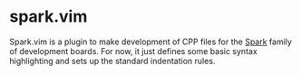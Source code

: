 # spark.vim

Spark.vim is a plugin to make development of CPP files for the [Spark][] family
of development boards. For now, it just defines some basic syntax highlighting
and sets up the standard indentation rules.

[spark]: https://www.spark.io
